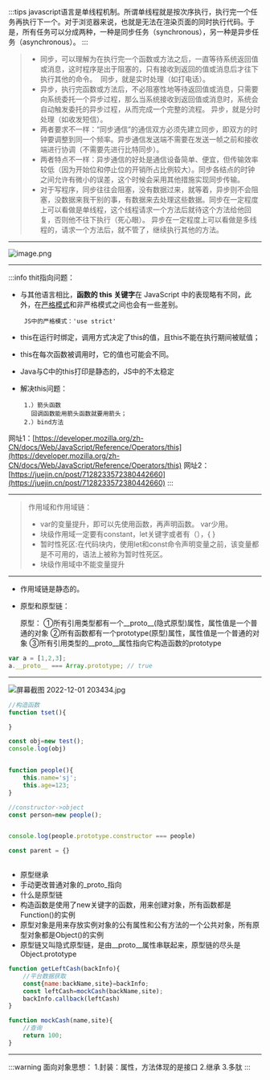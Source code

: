 
:::tips
javascript语言是单线程机制。所谓单线程就是按次序执行，执行完一个任务再执行下一个。对于浏览器来说，也就是无法在渲染页面的同时执行代码。于是，所有任务可以分成两种，一种是同步任务（synchronous），另一种是异步任务（asynchronous）。
:::
> - 同步，可以理解为在执行完一个函数或方法之后，一直等待系统返回值或消息，这时程序是出于阻塞的，只有接收到返回的值或消息后才往下执行其他的命令。  同步，就是实时处理（如打电话）。
> - 异步，执行完函数或方法后，不必阻塞性地等待返回值或消息，只需要向系统委托一个异步过程，那么当系统接收到返回值或消息时，系统会自动触发委托的异步过程，从而完成一个完整的流程。 异步，就是分时处理（如收发短信）。
> - 两者要求不一样：“同步通信”的通信双方必须先建立同步，即双方的时钟要调整到同一个频率。异步通信发送端不需要在发送一帧之前和接收端进行协调（不需要先进行比特同步）。
> - 两者特点不一样：异步通信的好处是通信设备简单、便宜，但传输效率较低（因为开始位和停止位的开销所占比例较大）。同步各结点的时钟之间允许有微小的误差，这个时候会采用其他措施实现同步传输。
> - 对于写程序，同步往往会阻塞，没有数据过来，就等着，异步则不会阻塞，没数据来我干别的事，有数据来去处理这些数据。同步在一定程度上可以看做是单线程，这个线程请求一个方法后就待这个方法给他回复，否则他不往下执行（死心眼）。 异步在一定程度上可以看做是多线程的，请求一个方法后，就不管了，继续执行其他的方法。


---

![image.png](https://cdn.nlark.com/yuque/0/2022/png/29535083/1669817411506-05fa512f-41a5-4234-96f6-5f7ce715c765.png#clientId=ua1abf1d0-9f15-4&crop=0&crop=0&crop=1&crop=1&from=paste&height=538&id=ub3cf42a2&margin=%5Bobject%20Object%5D&name=image.png&originHeight=672&originWidth=1206&originalType=binary&ratio=1&rotation=0&showTitle=false&size=52691&status=done&style=none&taskId=u8c024162-8f76-4038-8da2-834ee28f4d8&title=&width=964.8)

---

:::info
thit指向问题：	

- 与其他语言相比，**函数的 this 关键字**在 JavaScript 中的表现略有不同，此外，在[严格模式](https://developer.mozilla.org/zh-CN/docs/Web/JavaScript/Reference/Strict_mode)和非严格模式之间也会有一些差别。

       JS中的严格模式：'use strict'

- this在运行时绑定，调用方式决定了this的值，且this不能在执行期间被赋值；
- this在每次函数被调用时，它的值也可能会不同。
-  Java与C中的this打印是静态的，JS中的不太稳定
- 解决this问题：

       1.）箭头函数
         回调函数能用箭头函数就要用箭头；
       2.）bind方法
网址1：[https://developer.mozilla.org/zh-CN/docs/Web/JavaScript/Reference/Operators/this](https://developer.mozilla.org/zh-CN/docs/Web/JavaScript/Reference/Operators/this)
网址2：[https://juejin.cn/post/7128233572380442660](https://juejin.cn/post/7128233572380442660) 
:::

---

> 作用域和作用域链：
> - var的变量提升，即可以先使用函数，再声明函数。 var少用。
> - 块级作用域一定要有constant，let关键字或者有（），{   }
> - 暂时性死区:在代码块内，使用let和const命令声明变量之前，该变量都是不可用的，语法上被称为暂时性死区。
> - 块级作用域中不能变量提升


---

-  作用域链是静态的。
- 原型和原型链：

   原型：
①所有引用类型都有一个__proto__(隐式原型)属性，属性值是一个普通的对象
②所有函数都有一个prototype(原型)属性，属性值是一个普通的对象
③所有引用类型的__proto__属性指向它构造函数的prototype
```javascript
var a = [1,2,3];
a.__proto__ === Array.prototype; // true
```

---

![屏幕截图 2022-12-01 203434.jpg](https://cdn.nlark.com/yuque/0/2022/jpeg/29535083/1669898125726-73842383-3b70-4baf-9f1f-f27c2c048c23.jpeg#clientId=u060dddd1-6d70-4&crop=0&crop=0&crop=1&crop=1&from=ui&id=u5b00bc55&margin=%5Bobject%20Object%5D&name=%E5%B1%8F%E5%B9%95%E6%88%AA%E5%9B%BE%202022-12-01%20203434.jpg&originHeight=546&originWidth=871&originalType=binary&ratio=1&rotation=0&showTitle=false&size=110419&status=done&style=none&taskId=u0b3ce763-9338-4ba2-a46a-7cfeaf384b7&title=)
```javascript
//构造函数
function tset(){

}

const obj=new test();
console.log(obj)


function people(){
    this.name='sj';
    this.age=123;
}

//constructor->object
const person=new people();


console.log(people.prototype.constructor === people)

const parent = {}
 
```

- 原型继承
- 手动更改普通对象的_proto_指向
- 什么是原型链
- 构造函数是使用了new关键字的函数，用来创建对象，所有函数都是Function()的实例
- 原型对象是用来存放实例对象的公有属性和公有方法的一个公共对象，所有原型对象都是Object()的实例
- 原型链又叫隐式原型链，是由__proto__属性串联起来，原型链的尽头是Object.prototype

 
```javascript
function getLeftCash(backInfo){
    //平台数据获取
    const{name:backName,site}=backInfo;
    const leftCash=mockCash(backName,site);
    backInfo.callback(leftCash)
}

function mockCash(name,site){
    //查询
    return 100;
}
```
 

---

:::warning
面向对象思想：
1.封装：属性，方法体现的是接口
2.继承
3.多肽
:::

